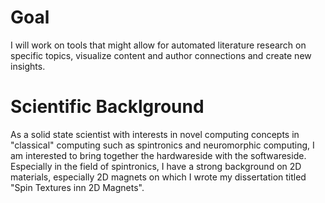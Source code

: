 # Goal

I will work on tools that might allow for automated literature research on specific topics, visualize content and author connections and create new insights. 

# Scientific Backlground

As a solid state scientist with interests in novel computing concepts in "classical" computing such as spintronics and neuromorphic computing, I am interested to bring together the hardwareside with the softwareside. Especially in the field of spintronics, I have a strong background on 2D materials, especially 2D magnets on which I wrote my dissertation titled "Spin Textures inn 2D Magnets". 